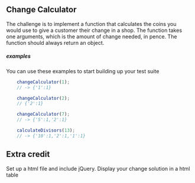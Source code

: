 ## Change Calculator

The challenge is to implement a function that calculates the coins you would use to give a customer their change in a shop. The function takes one arguments, which is the amount of change needed, in pence. The function should always return an object.

##### examples

You can use these examples to start building up your test suite

```javascript
    changeCalculator(1);
    // -> {'1':1}
```

```javascript
    changeCalculator(2);
    // {'2':1}
```

```javascript
    changeCalculator(7);
    // -> {'5':1,'2':1}
```

```javascript
    calculateDivisors(13);
    // -> {'10':1,'2':1,'1':1}
```

## Extra credit

Set up a html file and include jQuery. Display your change solution in a html table
